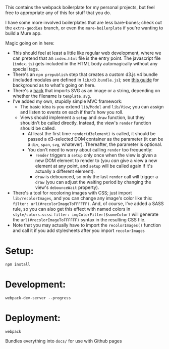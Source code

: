 This contains the webpack boilerplate for my personal projects, but feel free to appropriate any of this for stuff that you do.

I have some more involved boilerplates that are less bare-bones; check out the `extra-goodies` branch, or even the `mure-boilerplate` if you're wanting to build a Mure app.

Magic going on in here:
  - This should feel at least a little like regular web development, where we can pretend that an `index.html` file is the entry point. The javascript file (`index.js`) gets included in the HTML body automagically without any special tags.
  - There's an `npm prepublish` step that creates a custom d3.js v4 bundle (included modules are defined in `lib/d3.bundle.js`); see [this guide](http://alex-r-bigelow.github.io/#D3andBabel) for background as to what's going on here.
  - There's a [hack](http://alex-r-bigelow.github.io/#WebpackSVGTemplates) that imports SVG as an image or a string, depending on whether the filename is `template.svg`.
  - I've added my own, stupidly simple MVC framework:
    - The basic idea is you extend `lib/Model` and `lib/View`; you can assign and listen to events on each if that's how you roll.
    - Views should implement a `setup` and `draw` function, but they shouldn't be called directly. Instead, the view's `render` function should be called.
      - At least the first time `render(d3element)` is called, it should be passed a d3-selected DOM container as the parameter (it can be a `div`, `span`, `svg`, whatever). Thereafter, the parameter is optional.
      - You don't need to worry about calling `render` too frequently:
        - `render` triggers a `setup` only once when the view is given a new DOM element to render to (you *can* give a view a new element at any point, and `setup` will be called again if it's actually a different element).
        - `draw` is debounced, so only the last `render` call will trigger a `draw` (you can adjust the waiting period by changing the view's `debounceWait` property).
  - There's a tool for recoloring images with CSS; just import `lib/recolorImages`, and you can change any image's color like this: `filter: url(#recolorImageToFFFFFF)`. And, of course, I've added a SASS rule, so you can also get this effect with named colors in `style/colors.scss`: `filter: imgColorFilter($someColor)` will generate the `url(#recolorImageToFFFFFF)` syntax in the resulting CSS file.
  - Note that you may actually have to import the `recolorImages()` function and call it if you add stylesheets after you import `recolorImages`

Setup:
======
    npm install

Development:
============
    webpack-dev-server --progress

Deployment:
===========
    webpack
Bundles everything into `docs/` for use with Github pages
